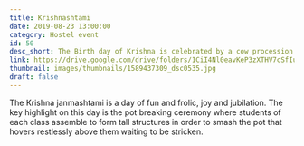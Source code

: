 ```yaml
---
title: Krishnashtami
date: 2019-08-23 13:00:00
category: Hostel event
id: 50
desc_short: The Birth day of Krishna is celebrated by a cow procession from Gokulam to the Sai Ramesh Hall. Pot breaking and other events are also held additional to this.
link: https://drive.google.com/drive/folders/1CiI4Nl0eavKeP3zXTHV7cSfIuRWYcXq6
thumbnail: images/thumbnails/1589437309_dsc0535.jpg
draft: false
---
```


The Krishna janmashtami is a day of fun and frolic, joy and jubilation. The key highlight on this day is the pot breaking ceremony where students of each class assemble to form tall structures in order to smash the pot that hovers restlessly above them waiting to be stricken.